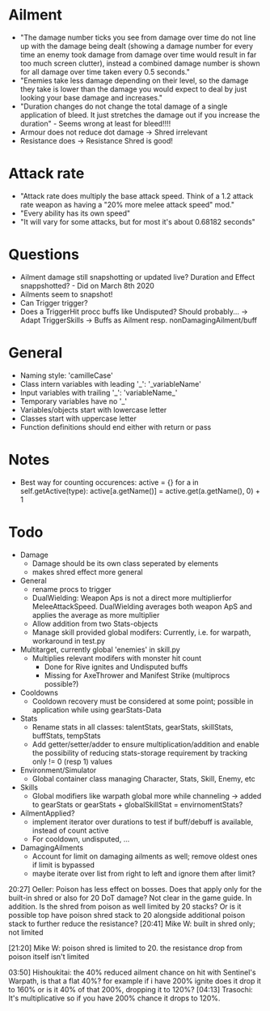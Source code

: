 # Ailment
* "The damage number ticks you see from damage over time do not line up with the damage being dealt (showing a damage number for every time an enemy took damage from damage over time would result in far too much screen clutter), instead a combined damage number is shown for all damage over time taken every 0.5 seconds."
* "Enemies take less damage depending on their level, so the damage they take is lower than the damage you would expect to deal by just looking your base damage and increases."
* "Duration changes do not change the total damage of a single application of bleed. It just stretches the damage out if you increase the duration" - Seems wrong at least for bleed!!!!
* Armour does not reduce dot damage -> Shred irrelevant
* Resistance does -> Resistance Shred is good!

# Attack rate
* "Attack rate does multiply the base attack speed. Think of a 1.2 attack rate weapon as having a "20% more melee attack speed" mod."
* "Every ability has its own speed"
* "It will vary for some attacks, but for most it's about 0.68182 seconds"

# Questions
* Ailment damage still snapshotting or updated live? Duration and Effect snappshotted? - Did on March 8th 2020
* Ailments seem to snapshot!
* Can Trigger trigger? 
* Does a TriggerHit procc buffs like Undisputed? Should probably... -> Adapt TriggerSkills
 -> Buffs as Ailment resp. nonDamagingAilment/buff

# General
* Naming style: 'camilleCase'
* Class intern variables with leading '\_': '\_variableName'
* Input variables with trailing '\_': 'variableName\_'
* Temporary variables have no '\_'
* Variables/objects start with lowercase letter
* Classes start with uppercase letter
* Function definitions should end either with return or pass

# Notes
* Best way for counting occurences:
  active = {}
  for a in self.getActive(type):
    active[a.getName()] = active.get(a.getName(), 0) + 1

# Todo
* Damage
  * Damage should be its own class seperated by elements
  * makes shred effect more general
* General
  * rename procs to trigger
  * DualWielding: Weapon Aps is not a direct more multiplierfor MeleeAttackSpeed. DualWielding averages both weapon ApS and applies the average as more multiplier
  * Allow addition from two Stats-objects
  * Manage skill provided global modifers: Currently, i.e. for warpath, workaround in test.py
* Multitarget, currently global 'enemies' in skill.py
  * Multiplies relevant modifers with monster hit count
    * Done for Rive ignites and Undisputed buffs
    * Missing for AxeThrower and Manifest Strike (multiprocs possible?)
* Cooldowns
  * Cooldown recovery must be considered at some point; possible in application while using gearStats-Data
* Stats
  * Rename stats in all classes: talentStats, gearStats, skillStats, buffStats, tempStats
  * Add getter/setter/adder to ensure multiplication/addition and enable the possibility of reducing stats-storage requirement by tracking only != 0 (resp 1) values
* Environment/Simulator
  * Global container class managing Character, Stats, Skill, Enemy, etc
* Skills
  * Global modifiers like warpath global more while channeling -> added to gearStats or gearStats + globalSkillStat = envirnomentStats?
* AilmentApplied?
  * implement iterator over durations to test if buff/debuff is available, instead of count active
  * For cooldown, undisputed, ...
* DamagingAilments
  * Account for limit on damaging ailments as well; remove oldest ones if limit is bypassed
  * maybe iterate over list from right to left and ignore them after limit?


20:27] Oeller: Poison has less effect on bosses. Does that apply only for the built-in shred or also for 20 DoT damage? Not clear in the game guide.
In addition. Is the shred from poison as well limited by 20 stacks? Or is it possible top have poison shred stack to 20 alongside additional poison stack to further reduce the resistance?
[20:41] Mike W: built in shred only; not limited

[21:20] Mike W: poison shred is limited to 20.
the resistance drop from poison itself isn't limited

03:50] Hishoukitai: the 40% reduced ailment chance on hit with Sentinel's Warpath, is that a flat 40%? for example if i have 200% ignite does it drop it to 160% or is it 40% of that 200%, dropping it to 120%?
[04:13] Trasochi: It's multiplicative so if you have 200% chance it drops to 120%.